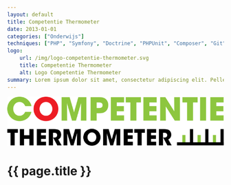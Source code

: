 ```yaml
---
layout: default
title: Competentie Thermometer
date: 2013-01-01
categories: ["Onderwijs"]
techniques: ["PHP", "Symfony", "Doctrine", "PHPUnit", "Composer", "Git", "Github", "Vagrant", "Ansible"]
logo:
    url: /img/logo-competentie-thermometer.svg
    title: Competentie Thermometer
    alt: Logo Competentie Thermometer
summary: Lorem ipsum dolor sit amet, consectetur adipiscing elit. Pellentesque vel velit diam. Nunc accumsan, urna in ornare cursus, quam risus dapibus erat, vel efficitur felis magna molestie orci. Pellentesque risus arcu, malesuada ac odio et, tincidunt mattis est. Etiam justo ligula, pulvinar eu convallis eu, semper vitae velit. Nullam at cursus felis. Fusce eget vestibulum turpis, quis pellentesque est. Nunc in volutpat est. Fusce laoreet, mi in suscipit semper, turpis nisl condimentum lorem, quis facilisis erat urna et augue. Vestibulum cursus vestibulum purus, in mattis quam elementum non. Pellentesque lacinia sagittis orci, eget ultricies odio. Ut vitae iaculis felis. Suspendisse potenti. Morbi facilisis ex in dolor accumsan pellentesque. Suspendisse eu elit metus. Nunc tincidunt tortor a nunc vulputate, id commodo magna porta.
---
```

![Logo Competentie Thermometer](/img/logo-competentie-thermometer.svg "Competentie Thermometer")

# {{ page.title }}
